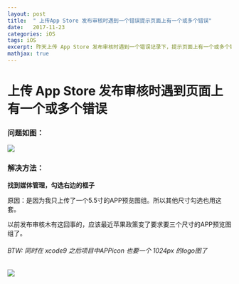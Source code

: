 ```yaml
---
layout: post
title:  " 上传App Store 发布审核时遇到一个错误提示页面上有一个或多个错误"
date:   2017-11-23
categories: iOS
tags: iOS
excerpt: 昨天上传 App Store 发布审核时遇到一个错误记录下，提示页面上有一个或多个错误
mathjax: true
---
```


# 上传 App Store 发布审核时遇到页面上有一个或多个错误

### 问题如图：

![](https://ws3.sinaimg.cn/large/006tNc79gy1flru5icahfj313f0i30tp.jpg)

### 解决方法：
**找到媒体管理，勾选右边的框子**

原因：是因为我只上传了一个5.5寸的APP预览图组。所以其他尺寸勾选也用这套。

以前发布审核木有这回事的，应该最近苹果政策变了要求要三个尺寸的APP预览图组了。
###### BTW: 同时在 xcode9 之后项目中APPicon 也要一个 1024px 的logo图了
![](https://ws1.sinaimg.cn/large/006tNc79gy1flru91z2jjj313e0ht74z.jpg)




